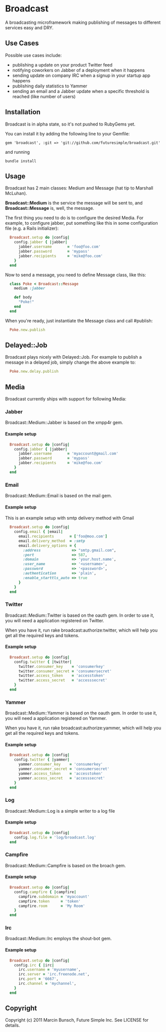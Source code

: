 Broadcast
=========

A broadcasting microframework making publishing of messages to different services easy and DRY.

Use Cases
------------

Possible use cases include:

- publishing a update on your product Twitter feed
- notifying coworkers on Jabber of a deployment when it happens
- sending update on company IRC when a signup in your startup app happens
- publishing daily statistics to Yammer
- sending an email and a Jabber update when a specific threshold is reached (like number of users)

Installation
------------

Broadcast is in alpha state, so it's not pushed to RubyGems yet.

You can install it by adding the following line to your Gemfile:

    gem 'broadcast', :git => 'git://github.com/futuresimple/broadcast.git'

and running

    bundle install

Usage
-----

Broadcast has 2 main classes: Medium and Message (hat tip to Marshall McLuhan).

**Broadcast::Medium** is the service the message will be sent to, and **Broadcast::Message** is, well, the message.

The first thing you need to do is to configure the desired Media. For example, to configure jabber, put something like this in some configuration file (e.g. a Rails initializer):

```ruby
  Broadcast.setup do |config|
    config.jabber { |jabber|
      jabber.username       = 'foo@foo.com'
      jabber.password       = 'mypass'
      jabber.recipients     = 'mike@foo.com'
    }
  end
```

Now to send a message, you need to define Message class, like this:

```ruby
  class Poke < Broadcast::Message
    medium :jabber

    def body
      "Poke!"
    end
  end
```

When you're ready, just instantiate the Message class and call #publish:

```ruby
  Poke.new.publish
```

Delayed::Job
------------

Broadcast plays nicely with Delayed::Job. For example to publish a message in a delayed job, simply change the above example to:

```ruby
  Poke.new.delay.publish
```


Media
-----

Broadcast currently ships with support for following Media:

### Jabber

Broadcast::Medium::Jabber is based on the xmpp4r gem.

#### Example setup

```ruby
  Broadcast.setup do |config|
    config.jabber { |jabber|
      jabber.username       = 'myaccount@gmail.com'
      jabber.password       = 'mypass'
      jabber.recipients     = 'mike@foo.com'
    }
  end
```

### Email

Broadcast::Medium::Email is based on the mail gem.

#### Example setup

This is an example setup with smtp delivery method with Gmail

```ruby
  Broadcast.setup do |config|
    config.email { |email|
      email.recipients       = ['foo@moo.com']
      email.delivery_method  = :smtp
      email.delivery_options = {
        :address              => "smtp.gmail.com",
        :port                 => 587,
        :domain               => 'your.host.name',
        :user_name            => '<username>',
        :password             => '<password>',
        :authentication       => 'plain',
        :enable_starttls_auto => true
      }
    }
  end
```

### Twitter

Broadcast::Medium::Twitter is based on the oauth gem.
In order to use it, you will need a application registered on Twitter.

When you have it, run rake broadcast:authorize:twitter, which will help you get all the required keys and tokens.

#### Example setup

```ruby
  Broadcast.setup do |config|
    config.twitter { |twitter|
      twitter.consumer_key    = 'consumerkey'
      twitter.consumer_secret = 'consumersecret'
      twitter.access_token    = 'accesstoken'
      twitter.access_secret   = 'accesssecret'
    }
  end
```

### Yammer

Broadcast::Medium::Yammer is based on the oauth gem.
In order to use it, you will need a application registered on Yammer.

When you have it, run rake broadcast:authorize:yammer, which will help you get all the required keys and tokens.

#### Example setup

```ruby
  Broadcast.setup do |config|
    config.twitter { |yammer|
      yammer.consumer_key    = 'consumerkey'
      yammer.consumer_secret = 'consumersecret'
      yammer.access_token    = 'accesstoken'
      yammer.access_secret   = 'accesssecret'
    }
  end
```

### Log

Broadcast::Medium::Log is a simple writer to a log file

#### Example setup

```ruby
  Broadcast.setup do |config|
    config.log.file = 'log/broadcast.log'
  end
```

### Campfire

Broadcast::Medium::Campfire is based on the broach gem.

#### Example setup

```ruby
  Broadcast.setup do |config|
    config.campfire { |campfire|
      campfire.subdomain = 'myaccount'
      campfire.token     = 'token'
      campfire.room      = 'My Room'
    }
  end
```

### Irc

Broadcast::Medium::Irc employs the shout-bot gem.

#### Example setup

```ruby
  Broadcast.setup do |config|
    config.irc { |irc|
      irc.username = 'myusername',
      irc.server = 'irc.freenode.net',
      irc.port = '6667',
      irc.channel = 'mychannel',
    }
  end
```

Copyright
---------

Copyright (c) 2011 Marcin Bunsch, Future Simple Inc. See LICENSE for details.
